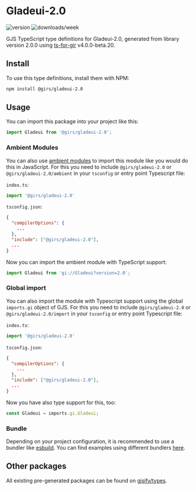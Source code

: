 
# Gladeui-2.0

![version](https://img.shields.io/npm/v/@girs/gladeui-2.0)
![downloads/week](https://img.shields.io/npm/dw/@girs/gladeui-2.0)


GJS TypeScript type definitions for Gladeui-2.0, generated from library version 2.0.0 using [ts-for-gir](https://github.com/gjsify/ts-for-gir) v4.0.0-beta.20.


## Install

To use this type definitions, install them with NPM:
```bash
npm install @girs/gladeui-2.0
```

## Usage

You can import this package into your project like this:
```ts
import Gladeui from '@girs/gladeui-2.0';
```

### Ambient Modules

You can also use [ambient modules](https://github.com/gjsify/ts-for-gir/tree/main/packages/cli#ambient-modules) to import this module like you would do this in JavaScript.
For this you need to include `@girs/gladeui-2.0` or `@girs/gladeui-2.0/ambient` in your `tsconfig` or entry point Typescript file:

`index.ts`:
```ts
import '@girs/gladeui-2.0'
```

`tsconfig.json`:
```json
{
  "compilerOptions": {
    ...
  },
  "include": ["@girs/gladeui-2.0"],
  ...
}
```

Now you can import the ambient module with TypeScript support: 

```ts
import Gladeui from 'gi://Gladeui?version=2.0';
```

### Global import

You can also import the module with Typescript support using the global `imports.gi` object of GJS.
For this you need to include `@girs/gladeui-2.0` or `@girs/gladeui-2.0/import` in your `tsconfig` or entry point Typescript file:

`index.ts`:
```ts
import '@girs/gladeui-2.0'
```

`tsconfig.json`:
```json
{
  "compilerOptions": {
    ...
  },
  "include": ["@girs/gladeui-2.0"],
  ...
}
```

Now you have also type support for this, too:

```ts
const Gladeui = imports.gi.Gladeui;
```

### Bundle

Depending on your project configuration, it is recommended to use a bundler like [esbuild](https://esbuild.github.io/). You can find examples using different bundlers [here](https://github.com/gjsify/ts-for-gir/tree/main/examples).

## Other packages

All existing pre-generated packages can be found on [gjsify/types](https://github.com/gjsify/types).

